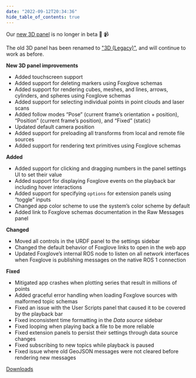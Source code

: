 ```yaml
---
date: "2022-09-12T20:34:36"
hide_table_of_contents: true
---
```


Our [new 3D panel](https://foxglove.dev/docs/studio/panels/3d) is no longer in beta 🎉 📹

The old 3D panel has been renamed to ["3D (Legacy)"](https://foxglove.dev/docs/studio/panels/3d-legacy), and will continue to work as before.

**New 3D panel improvements**

- Added touchscreen support
- Added support for deleting markers using Foxglove schemas
- Added support for rendering cubes, meshes, and lines, arrows, cylinders, and spheres using Foxglove schemas
- Added support for selecting individual points in point clouds and laser scans
- Added follow modes “Pose” (current frame’s orientation + position), “Position” (current frame’s position), and “Fixed” (static)
- Updated default camera position
- Added support for preloading all transforms from local and remote file sources
- Added support for rendering text primitives using Foxglove schemas

**Added**

- Added support for clicking and dragging numbers in the panel settings UI to set their value
- Added support for displaying Foxglove events on the playback bar including hover interactions
- Added support for specifying `options` for extension panels using “toggle” inputs
- Changed app color scheme to use the system’s color scheme by default
- Added link to Foxglove schemas documentation in the Raw Messages panel

**Changed**

- Moved all controls in the URDF panel to the settings sidebar
- Changed the default behavior of Foxglove links to open in the web app
- Updated Foxglove’s internal ROS node to listen on all network interfaces when Foxglove is publishing messages on the native ROS 1 connection

**Fixed**

- Mitigated app crashes when plotting series that result in millions of points
- Added graceful error handling when loading Foxglove sources with malformed topic schemas
- Fixed an issue with the User Scripts panel that caused it to be covered by the playback bar
- Fixed inconsistent time formatting in the _Data source_ sidebar
- Fixed looping when playing back a file to be more reliable
- Fixed extension panels to persist their settings through data source changes
- Fixed subscribing to new topics while playback is paused
- Fixed issue where old GeoJSON messages were not cleared before rendering new messages

[Downloads](https://github.com/foxglove/studio/releases/tag/v1.25.0)
